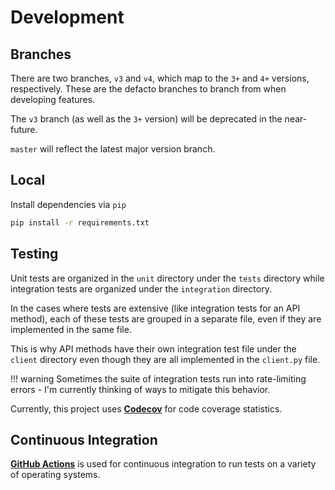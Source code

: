 # Development

## Branches

There are two branches, `v3` and `v4`, which map to the `3+` and `4+` versions, respectively. These are the defacto branches to branch 
from when developing features.

The `v3` branch (as well as the `3+` version) will be deprecated in the near-future.

`master` will reflect the latest major version branch.

## Local

Install dependencies via `pip`

```bash
pip install -r requirements.txt
```

## Testing

Unit tests are organized in the `unit` directory under the `tests` directory while integration tests are organized 
under the `integration` directory.

In the cases where tests are extensive (like integration tests for an API method), each of these tests are grouped in a 
separate file, even if they are implemented in the same file.

This is why API methods have their own integration test file under the `client` directory even though they are all 
implemented in the `client.py` file.

!!! warning
    Sometimes the suite of integration tests run into rate-limiting errors - I'm currently thinking of ways to mitigate
    this behavior.

Currently, this project uses [**Codecov**](https://codecov.io/gh/jaebradley/basketball_reference_web_scraper) for code 
coverage statistics.

## Continuous Integration

[**GitHub Actions**](https://github.com/jaebradley/basketball_reference_web_scraper/actions) is used for continuous integration to run tests on a variety of operating systems.

